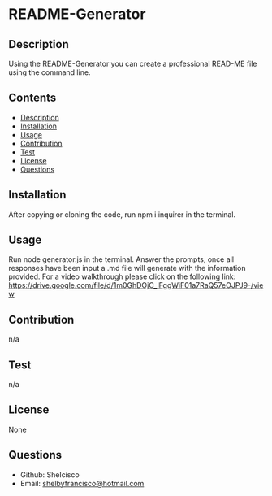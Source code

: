 # README-Generator


## Description
Using the README-Generator you can create a professional READ-ME file using the command line. 
## Contents

* [Description](#description)
* [Installation](#installation)
* [Usage](#usage)
* [Contribution](#contribution)
* [Test](#test)
* [License](#license)
* [Questions](#questions)

## Installation
After copying or cloning the code, run npm i inquirer in the terminal. 
## Usage
Run node generator.js in the terminal. Answer the prompts, once all responses have been input a .md file will generate with the information provided. For a video walkthrough please click on the following link: https://drive.google.com/file/d/1m0GhDOjC_lFggWiF01a7RaQ57eOJPJ9-/view
## Contribution
n/a
## Test
n/a
## License
None

## Questions
* Github: Shelcisco
* Email: shelbyfrancisco@hotmail.com
